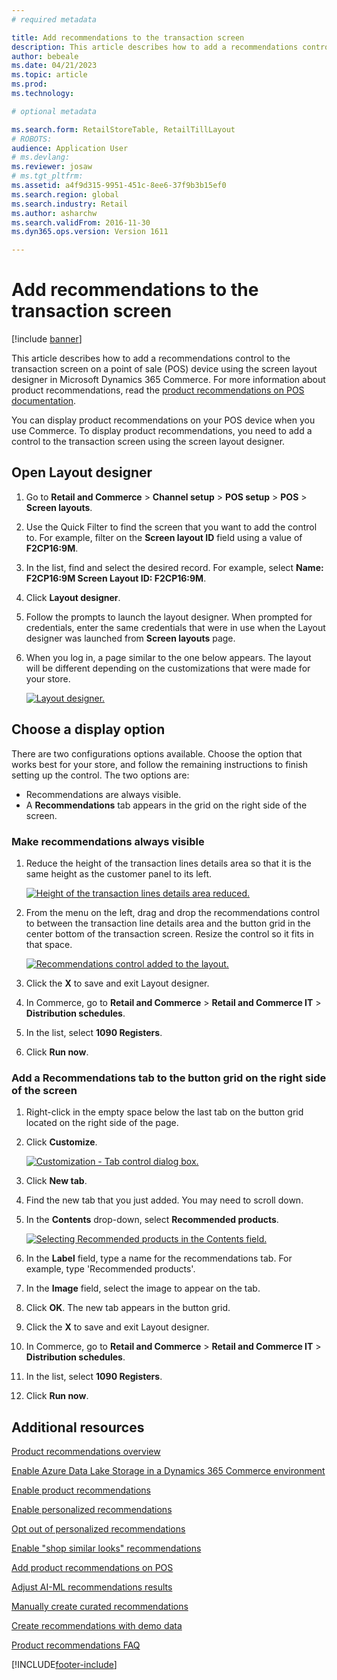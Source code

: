 ```yaml
---
# required metadata

title: Add recommendations to the transaction screen
description: This article describes how to add a recommendations control to the transaction screen on a point of sale (POS) device using the screen layout designer in Microsoft Dynamics 365 Commerce.
author: bebeale
ms.date: 04/21/2023
ms.topic: article
ms.prod: 
ms.technology: 

# optional metadata

ms.search.form: RetailStoreTable, RetailTillLayout
# ROBOTS: 
audience: Application User
# ms.devlang: 
ms.reviewer: josaw
# ms.tgt_pltfrm: 
ms.assetid: a4f9d315-9951-451c-8ee6-37f9b3b15ef0
ms.search.region: global
ms.search.industry: Retail
ms.author: asharchw
ms.search.validFrom: 2016-11-30
ms.dyn365.ops.version: Version 1611

---
```


# Add recommendations to the transaction screen

[!include [banner](includes/banner.md)]


This article describes how to add a recommendations control to the transaction screen on a point of sale (POS) device using the screen layout designer in Microsoft Dynamics 365 Commerce. For more information about product recommendations, read the  [product recommendations on POS documentation](product.md).


You can display product recommendations on your POS device when you use Commerce. To display product recommendations, you need to add a control to the transaction screen using the screen layout designer. 

## Open Layout designer

1. Go to **Retail and Commerce** &gt; **Channel setup** &gt; **POS setup** &gt; **POS** &gt; **Screen layouts**.
2. Use the Quick Filter to find the screen that you want to add the control to. For example, filter on the **Screen layout ID** field using a value of **F2CP16:9M**.
3. In the list, find and select the desired record. For example, select **Name: F2CP16:9M Screen Layout ID: F2CP16:9M**.
4. Click **Layout designer**.
5. Follow the prompts to launch the layout designer. When prompted for credentials, enter the same credentials that were in use when the Layout designer was launched from **Screen layouts** page.
6. When you log in, a page similar to the one below appears. The layout will be different depending on the customizations that were made for your store.


    [![Layout designer.](./media/screenlayout-pic-1.png)](./media/screenlayout-pic-1.png)

## Choose a display option

There are two configurations options available. Choose the option that works best for your store, and follow the remaining instructions to finish setting up the control. The two options are:

- Recommendations are always visible.
- A **Recommendations** tab appears in the grid on the right side of the screen.

### Make recommendations always visible


1. Reduce the height of the transaction lines details area so that it is the same height as the customer panel to its left.


    [![Height of the transaction lines details area reduced.](./media/screenlayout-pic-2.png)](./media/screenlayout-pic-2.png)

2. From the menu on the left, drag and drop the recommendations control to between the transaction line details area and the button grid in the center bottom of the transaction screen. Resize the control so it fits in that space.

    [![Recommendations control added to the layout.](./media/screenlayout-pic-3.png)](./media/screenlayout-pic-3.png)


3. Click the **X** to save and exit Layout designer.
4. In Commerce, go to **Retail and Commerce** &gt; **Retail and Commerce IT** &gt; **Distribution schedules**.
5. In the list, select **1090 Registers**.
6. Click **Run now**.


### Add a Recommendations tab to the button grid on the right side of the screen

1. Right-click in the empty space below the last tab on the button grid located on the right side of the page.

2. Click **Customize**.

    [![Customization - Tab control dialog box.](./media/pic-5.png)](./media/pic-5.png)

3. Click **New tab**.
4. Find the new tab that you just added. You may need to scroll down.
5. In the **Contents** drop-down, select **Recommended products**.

    [![Selecting Recommended products in the Contents field.](./media/pic-6.png)](./media/pic-6.png)

6. In the **Label** field, type a name for the recommendations tab. For example, type 'Recommended products'.
7. In the **Image** field, select the image to appear on the tab.
8. Click **OK**. The new tab appears in the button grid.
9. Click the **X** to save and exit Layout designer.
10. In Commerce, go to **Retail and Commerce** &gt; **Retail and Commerce IT** &gt; **Distribution schedules**.
11. In the list, select **1090 Registers**.
12. Click **Run now**.

## Additional resources

[Product recommendations overview](product-recommendations.md)

[Enable Azure Data Lake Storage in a Dynamics 365 Commerce environment](enable-adls-environment.md)

[Enable product recommendations](enable-product-recommendations.md)

[Enable personalized recommendations](personalized-recommendations.md)

[Opt out of personalized recommendations](opt-out-personalization.md)

[Enable "shop similar looks" recommendations](shop-similar-looks.md)

[Add product recommendations on POS](product.md)

[Adjust AI-ML recommendations results](modify-product-recommendation-results.md)

[Manually create curated recommendations](create-editorial-recommendation-lists.md)

[Create recommendations with demo data](product-recommendations-demo-data.md)

[Product recommendations FAQ](faq-recommendations.md)


[!INCLUDE[footer-include](../includes/footer-banner.md)]
